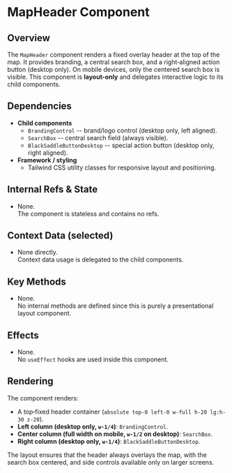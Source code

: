 
# MapHeader Component

## Overview

The `MapHeader` component renders a fixed overlay header at the top of the
map. It provides branding, a central search box, and a right‑aligned action
button (desktop only). On mobile devices, only the centered search box is
visible. This component is **layout-only** and delegates interactive logic
to its child components.

## Dependencies

- **Child components**
  - `BrandingControl` -- brand/logo control (desktop only, left aligned).
  - `SearchBox` -- central search field (always visible).
  - `BlackSaddleButtonDesktop` -- special action button (desktop only, right aligned).
- **Framework / styling**
  - Tailwind CSS utility classes for responsive layout and positioning.

## Internal Refs & State

- None.  
  The component is stateless and contains no refs.

## Context Data (selected)

- None directly.  
  Context data usage is delegated to the child components.

## Key Methods

- None.  
  No internal methods are defined since this is purely a presentational layout component.

## Effects

- None.  
  No `useEffect` hooks are used inside this component.

## Rendering

The component renders:

- A top‑fixed header container (`absolute top-0 left-0 w-full h-20 lg:h-30 z-20`).  
- **Left column (desktop only, `w-1/4`)**: `BrandingControl`.  
- **Center column (full width on mobile, `w-1/2` on desktop)**: `SearchBox`.  
- **Right column (desktop only, `w-1/4`)**: `BlackSaddleButtonDesktop`.  

The layout ensures that the header always overlays the map, with the search box
centered, and side controls available only on larger screens.
